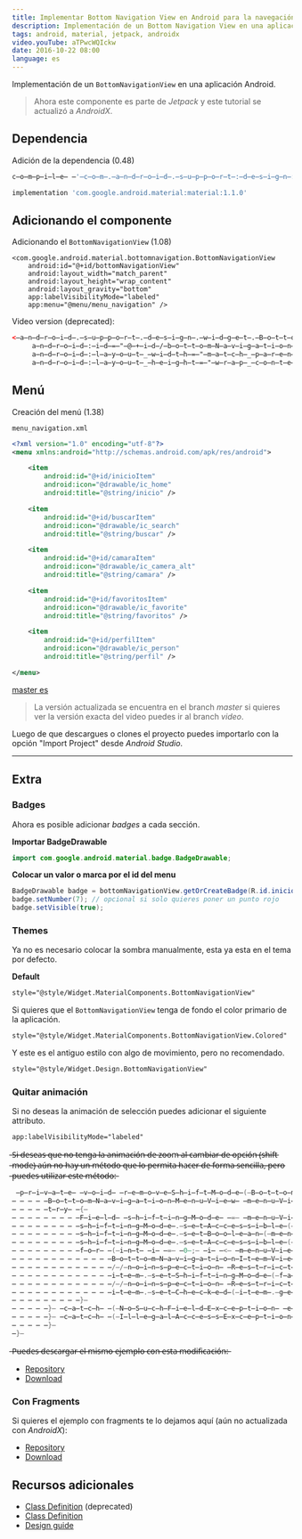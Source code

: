 ```yaml
---
title: Implementar Bottom Navigation View en Android para la navegación
description: Implementación de un Bottom Navigation View en una aplicación Android.
tags: android, material, jetpack, androidx
video.youTube: aTPwcWQIckw
date: 2016-10-22 08:00
language: es
---
```


Implementación de un `BottomNavigationView` en una aplicación Android.

> Ahora este componente es parte de _Jetpack_ y este tutorial se actualizó a _AndroidX_. 

## Dependencia

Adición de la dependencia (0.48)

```groovy
c̶o̶m̶p̶i̶l̶e̶ ̶'̶c̶o̶m̶.̶a̶n̶d̶r̶o̶i̶d̶.̶s̶u̶p̶p̶o̶r̶t̶:̶d̶e̶s̶i̶g̶n̶:̶2̶5̶.̶0̶.̶0̶'̶
```

```groovy
implementation 'com.google.android.material:material:1.1.0'
```

## Adicionando el componente

Adicionando el `BottomNavigationView` (1.08)

```
<com.google.android.material.bottomnavigation.BottomNavigationView
    android:id="@+id/bottomNavigationView"
    android:layout_width="match_parent"
    android:layout_height="wrap_content"
    android:layout_gravity="bottom"
    app:labelVisibilityMode="labeled"
    app:menu="@menu/menu_navigation" />
```

Video version (deprecated):

```xml
<̶a̶n̶d̶r̶o̶i̶d̶.̶s̶u̶p̶p̶o̶r̶t̶.̶d̶e̶s̶i̶g̶n̶.̶w̶i̶d̶g̶e̶t̶.̶B̶o̶t̶t̶o̶m̶N̶a̶v̶i̶g̶a̶t̶i̶o̶n̶V̶i̶e̶w̶
     a̶n̶d̶r̶o̶i̶d̶:̶i̶d̶=̶"̶@̶+̶i̶d̶/̶b̶o̶t̶t̶o̶m̶N̶a̶v̶i̶g̶a̶t̶i̶o̶n̶V̶i̶e̶w̶"̶
     a̶n̶d̶r̶o̶i̶d̶:̶l̶a̶y̶o̶u̶t̶_̶w̶i̶d̶t̶h̶=̶"̶m̶a̶t̶c̶h̶_̶p̶a̶r̶e̶n̶t̶"̶
     a̶n̶d̶r̶o̶i̶d̶:̶l̶a̶y̶o̶u̶t̶_̶h̶e̶i̶g̶h̶t̶=̶"̶w̶r̶a̶p̶_̶c̶o̶n̶t̶e̶n̶t̶"̶ ̶/̶>̶
```

## Menú

Creación del menú (1.38)

`menu_navigation.xml`

```xml
<?xml version="1.0" encoding="utf-8"?>  
<menu xmlns:android="http://schemas.android.com/apk/res/android">

    <item
        android:id="@+id/inicioItem"
        android:icon="@drawable/ic_home"
        android:title="@string/inicio" />

    <item
        android:id="@+id/buscarItem"
        android:icon="@drawable/ic_search"
        android:title="@string/buscar" />

    <item
        android:id="@+id/camaraItem"
        android:icon="@drawable/ic_camera_alt"
        android:title="@string/camara" />

    <item
        android:id="@+id/favoritosItem"
        android:icon="@drawable/ic_favorite"
        android:title="@string/favoritos" />

    <item
        android:id="@+id/perfilItem"
        android:icon="@drawable/ic_person"
        android:title="@string/perfil" />

</menu>
```

[master es](https://github.com/alvareztech/BottomNavigationViewSample)

> La versión actualizada se encuentra en el branch _master_ si quieres ver la versión exacta del video puedes ir al branch _video_.

Luego de que descargues o clones el proyecto puedes importarlo con la opción "Import Project" desde *Android Studio*.

---

## Extra

### Badges

Ahora es posible adicionar _badges_ a cada sección.

__Importar BadgeDrawable__

```java
import com.google.android.material.badge.BadgeDrawable;
```
__Colocar un valor o marca por el id del menu__

```java
BadgeDrawable badge = bottomNavigationView.getOrCreateBadge(R.id.inicioItem);
badge.setNumber(7); // opcional si solo quieres poner un punto rojo
badge.setVisible(true);
```

### Themes

Ya no es necesario colocar la sombra manualmente, esta ya esta en el tema por defecto.

__Default__

```xml
style="@style/Widget.MaterialComponents.BottomNavigationView"
```

Si quieres que el `BottomNavigationView` tenga de fondo el color primario de la aplicación.

```xml
style="@style/Widget.MaterialComponents.BottomNavigationView.Colored"
```

Y este es el antiguo estilo con algo de movimiento, pero no recomendado.

```xml
style="@style/Widget.Design.BottomNavigationView"
```

### Quitar animación

Si no deseas la animación de selección puedes adicionar el siguiente attributo.

```xml
app:labelVisibilityMode="labeled"
```

 ̶S̶i̶ ̶d̶e̶s̶e̶a̶s̶ ̶q̶u̶e̶ ̶n̶o̶ ̶t̶e̶n̶g̶a̶ ̶l̶a̶ ̶a̶n̶i̶m̶a̶c̶i̶ó̶n̶ ̶d̶e̶ ̶z̶o̶o̶m̶ ̶a̶l̶ ̶c̶a̶m̶b̶i̶a̶r̶ ̶d̶e̶ ̶o̶p̶c̶i̶ó̶n̶ ̶(̶s̶h̶i̶f̶t̶ ̶m̶o̶d̶e̶)̶ ̶a̶ú̶n̶ ̶n̶o̶ ̶h̶a̶y̶ ̶u̶n̶ ̶m̶é̶t̶o̶d̶o̶ ̶q̶u̶e̶ ̶l̶o̶ ̶p̶e̶r̶m̶i̶t̶a̶ ̶h̶a̶c̶e̶r̶ ̶d̶e̶ ̶f̶o̶r̶m̶a̶ ̶s̶e̶n̶c̶i̶l̶l̶a̶,̶ ̶p̶e̶r̶o̶ ̶p̶u̶e̶d̶e̶s̶ ̶u̶t̶i̶l̶i̶z̶a̶r̶ ̶e̶s̶t̶e̶ ̶m̶é̶t̶o̶d̶o̶:̶

```java
 ̶p̶r̶i̶v̶a̶t̶e̶ ̶v̶o̶i̶d̶ ̶r̶e̶m̶o̶v̶e̶S̶h̶i̶f̶t̶M̶o̶d̶e̶(̶B̶o̶t̶t̶o̶m̶N̶a̶v̶i̶g̶a̶t̶i̶o̶n̶V̶i̶e̶w̶ ̶b̶o̶t̶t̶o̶m̶N̶a̶v̶i̶g̶a̶t̶i̶o̶n̶V̶i̶e̶w̶)̶ ̶{̶
̶ ̶ ̶ ̶ ̶B̶o̶t̶t̶o̶m̶N̶a̶v̶i̶g̶a̶t̶i̶o̶n̶M̶e̶n̶u̶V̶i̶e̶w̶ ̶m̶e̶n̶u̶V̶i̶e̶w̶ ̶=̶ ̶(̶B̶o̶t̶t̶o̶m̶N̶a̶v̶i̶g̶a̶t̶i̶o̶n̶M̶e̶n̶u̶V̶i̶e̶w̶)̶ ̶b̶o̶t̶t̶o̶m̶N̶a̶v̶i̶g̶a̶t̶i̶o̶n̶V̶i̶e̶w̶.̶g̶e̶t̶C̶h̶i̶l̶d̶A̶t̶(̶0̶)̶;̶
̶ ̶ ̶ ̶ ̶t̶r̶y̶ ̶{̶
̶ ̶ ̶ ̶ ̶ ̶ ̶ ̶ ̶F̶i̶e̶l̶d̶ ̶s̶h̶i̶f̶t̶i̶n̶g̶M̶o̶d̶e̶ ̶=̶ ̶m̶e̶n̶u̶V̶i̶e̶w̶.̶g̶e̶t̶C̶l̶a̶s̶s̶(̶)̶.̶g̶e̶t̶D̶e̶c̶l̶a̶r̶e̶d̶F̶i̶e̶l̶d̶(̶"̶m̶S̶h̶i̶f̶t̶i̶n̶g̶M̶o̶d̶e̶"̶)̶;̶
̶ ̶ ̶ ̶ ̶ ̶ ̶ ̶ ̶s̶h̶i̶f̶t̶i̶n̶g̶M̶o̶d̶e̶.̶s̶e̶t̶A̶c̶c̶e̶s̶s̶i̶b̶l̶e̶(̶t̶r̶u̶e̶)̶;̶
̶ ̶ ̶ ̶ ̶ ̶ ̶ ̶ ̶s̶h̶i̶f̶t̶i̶n̶g̶M̶o̶d̶e̶.̶s̶e̶t̶B̶o̶o̶l̶e̶a̶n̶(̶m̶e̶n̶u̶V̶i̶e̶w̶,̶ ̶f̶a̶l̶s̶e̶)̶;̶
̶ ̶ ̶ ̶ ̶ ̶ ̶ ̶ ̶s̶h̶i̶f̶t̶i̶n̶g̶M̶o̶d̶e̶.̶s̶e̶t̶A̶c̶c̶e̶s̶s̶i̶b̶l̶e̶(̶f̶a̶l̶s̶e̶)̶;̶
̶ ̶ ̶ ̶ ̶ ̶ ̶ ̶ ̶f̶o̶r̶ ̶(̶i̶n̶t̶ ̶i̶ ̶=̶ ̶0̶;̶ ̶i̶ ̶<̶ ̶m̶e̶n̶u̶V̶i̶e̶w̶.̶g̶e̶t̶C̶h̶i̶l̶d̶C̶o̶u̶n̶t̶(̶)̶;̶ ̶i̶+̶+̶)̶ ̶{̶
̶ ̶ ̶ ̶ ̶ ̶ ̶ ̶ ̶ ̶ ̶ ̶ ̶B̶o̶t̶t̶o̶m̶N̶a̶v̶i̶g̶a̶t̶i̶o̶n̶I̶t̶e̶m̶V̶i̶e̶w̶ ̶i̶t̶e̶m̶ ̶=̶ ̶(̶B̶o̶t̶t̶o̶m̶N̶a̶v̶i̶g̶a̶t̶i̶o̶n̶I̶t̶e̶m̶V̶i̶e̶w̶)̶ ̶m̶e̶n̶u̶V̶i̶e̶w̶.̶g̶e̶t̶C̶h̶i̶l̶d̶A̶t̶(̶i̶)̶;̶
̶ ̶ ̶ ̶ ̶ ̶ ̶ ̶ ̶ ̶ ̶ ̶ ̶/̶/̶n̶o̶i̶n̶s̶p̶e̶c̶t̶i̶o̶n̶ ̶R̶e̶s̶t̶r̶i̶c̶t̶e̶d̶A̶p̶i̶
̶ ̶ ̶ ̶ ̶ ̶ ̶ ̶ ̶ ̶ ̶ ̶ ̶i̶t̶e̶m̶.̶s̶e̶t̶S̶h̶i̶f̶t̶i̶n̶g̶M̶o̶d̶e̶(̶f̶a̶l̶s̶e̶)̶;̶
̶ ̶ ̶ ̶ ̶ ̶ ̶ ̶ ̶ ̶ ̶ ̶ ̶/̶/̶n̶o̶i̶n̶s̶p̶e̶c̶t̶i̶o̶n̶ ̶R̶e̶s̶t̶r̶i̶c̶t̶e̶d̶A̶p̶i̶
̶ ̶ ̶ ̶ ̶ ̶ ̶ ̶ ̶ ̶ ̶ ̶ ̶i̶t̶e̶m̶.̶s̶e̶t̶C̶h̶e̶c̶k̶e̶d̶(̶i̶t̶e̶m̶.̶g̶e̶t̶I̶t̶e̶m̶D̶a̶t̶a̶(̶)̶.̶i̶s̶C̶h̶e̶c̶k̶e̶d̶(̶)̶)̶;̶
̶ ̶ ̶ ̶ ̶ ̶ ̶ ̶ ̶}̶
̶ ̶ ̶ ̶ ̶}̶ ̶c̶a̶t̶c̶h̶ ̶(̶N̶o̶S̶u̶c̶h̶F̶i̶e̶l̶d̶E̶x̶c̶e̶p̶t̶i̶o̶n̶ ̶e̶)̶ ̶{̶
̶ ̶ ̶ ̶ ̶}̶ ̶c̶a̶t̶c̶h̶ ̶(̶I̶l̶l̶e̶g̶a̶l̶A̶c̶c̶e̶s̶s̶E̶x̶c̶e̶p̶t̶i̶o̶n̶ ̶e̶)̶ ̶{̶
̶ ̶ ̶ ̶ ̶}̶
̶}̶
```

 ̶P̶u̶e̶d̶e̶s̶ ̶d̶e̶s̶c̶a̶r̶g̶a̶r̶ ̶e̶l̶ ̶m̶i̶s̶m̶o̶ ̶e̶j̶e̶m̶p̶l̶o̶ ̶c̶o̶n̶ ̶e̶s̶t̶a̶ ̶m̶o̶d̶i̶f̶i̶c̶a̶c̶i̶ó̶n̶:̶

* [Repository](https://github.com/alvareztech/BottomNavigationViewSample/tree/remove-shift)
* [Download](https://github.com/alvareztech/BottomNavigationViewSample/archive/remove-shift.zip)

### Con Fragments

Si quieres el ejemplo con fragments te lo dejamos aquí (aún no actualizada con _AndroidX_):

* [Repository](https://github.com/alvareztech/BottomNavigationViewSample/tree/fragments)
* [Download](https://github.com/alvareztech/BottomNavigationViewSample/archive/fragments.zip)

## Recursos adicionales

* [Class Definition](https://developer.android.com/reference/android/support/design/widget/BottomNavigationView.html) (deprecated)
* [Class Definition](https://developer.android.com/reference/com/google/android/material/bottomnavigation/BottomNavigationView)
* [Design guide](https://material.io/design/components/bottom-navigation.html)
